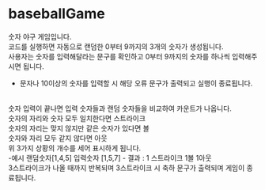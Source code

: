 # baseballGame
숫자 야구 게임입니다.
<br>
코드를 실행하면 자동으로 랜덤한 0부터 9까지의 3개의 숫자가 생성됩니다.
<br>
사용자는 숫자를 입력해달라는 문구를 확인하고  0부터 9까지의 숫자를 하나씩 입력해주시면 됩니다.
<br>
- 문자나 10이상의 숫자를 입력할 시 해당 오류 문구가 출력되고 실행이 종료됩니다.
<br>
숫자 입력이 끝나면 입력 숫자들과 랜덤 숫자들을 비교하여 카운트가 나옵니다.
<br>
숫자의 자리와 숫자 모두 일치한다면 스트라이크
<br>
숫자의 자리는 맞지 않지만 같은 숫자가 있다면 볼
<br>
숫자와 자리 모두 같지 않다면 아웃
<br>
위 3가지 상황의 개수를 세어 표시하게 됩니다.
<br>
-예시 랜덤숫자[1,4,5] 입력숫자 [1,5,7] - 결과 : 1 스트라이크 1볼 1아웃
<br>
3스트라이크가 나올 때까지 반복되며 3스트라이크 시 축하 문구가 출력되며 게임이 종료됩니다.